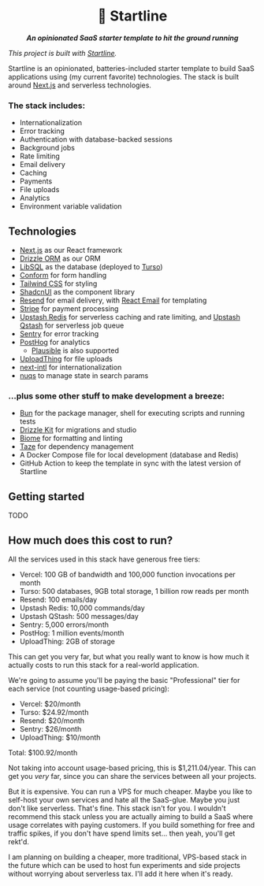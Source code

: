 <p align="center">
  <h1 align="center">🪽 Startline</h1>

  <p align="center">
    <em><strong>An opinionated SaaS starter template to hit the ground running</strong></em>
  </p>
</p>

_This project is built with [Startline](https://github.com/adelrodriguez/startline)._

Startline is an opinionated, batteries-included starter template to build SaaS applications using (my current favorite) technologies. The stack is built around [Next.js](https://nextjs.org) and serverless technologies.

### The stack includes:

- Internationalization
- Error tracking
- Authentication with database-backed sessions
- Background jobs
- Rate limiting
- Email delivery
- Caching
- Payments
- File uploads
- Analytics
- Environment variable validation

## Technologies

- [Next.js](https://nextjs.org) as our React framework
- [Drizzle ORM](https://drizzle.dev) as our ORM
- [LibSQL](https://libsql.org) as the database (deployed to [Turso](https://turso.tech))
- [Conform](https://conform.guide) for form handling
- [Tailwind CSS](https://tailwindcss.com) for styling
- [ShadcnUI](https://ui.shadcn.com) as the component library
- [Resend](https://resend.com) for email delivery, with [React Email](https://react.email) for templating
- [Stripe](https://stripe.com) for payment processing
- [Upstash Redis](https://upstash.com) for serverless caching and rate limiting, and [Upstash Qstash](https://upstash.com/qstash) for serverless job queue
- [Sentry](https://sentry.io) for error tracking
- [PostHog](https://posthog.com) for analytics
  - [Plausible](https://plausible.io) is also supported
- [UploadThing](https://uploadthing.com) for file uploads
- [next-intl](https://next-intl-docs.vercel.app/) for internationalization
- [nuqs](https://github.com/47ng/nuqs) to manage state in search params

### ...plus some other stuff to make development a breeze:

- [Bun](https://bun.sh) for the package manager, shell for executing scripts and running tests
- [Drizzle Kit](https://drizzle.dev/kit) for migrations and studio
- [Biome](https://biomejs.dev) for formatting and linting
- [Taze](https://github.com/antfu/taze) for dependency management
- A Docker Compose file for local development (database and Redis)
- GitHub Action to keep the template in sync with the latest version of Startline

## Getting started

TODO

## How much does this cost to run?

All the services used in this stack have generous free tiers:

- Vercel: 100 GB of bandwidth and 100,000 function invocations per month
- Turso: 500 databases, 9GB total storage, 1 billion row reads per month
- Resend: 100 emails/day
- Upstash Redis: 10,000 commands/day
- Upstash QStash: 500 messages/day
- Sentry: 5,000 errors/month
- PostHog: 1 million events/month
- UploadThing: 2GB of storage

This can get you very far, but what you really want to know is how much it actually costs to run this stack for a real-world application.

We're going to assume you'll be paying the basic "Professional" tier for each service (not counting usage-based pricing):

- Vercel: $20/month
- Turso: $24.92/month
- Resend: $20/month
- Sentry: $26/month
- UploadThing: $10/month

Total: $100.92/month

Not taking into account usage-based pricing, this is $1,211.04/year. This can get you _very_ far, since you can share the services between all your projects.

But it is expensive. You can run a VPS for much cheaper. Maybe you like to self-host your own services and hate all the SaaS-glue. Maybe you just don't like serverless. That's fine. This stack isn't for you. I wouldn't recommend this stack unless you are actually aiming to build a SaaS where usage correlates with paying customers. If you build something for free and traffic spikes, if you don't have spend limits set... then yeah, you'll get rekt'd.

I am planning on building a cheaper, more traditional, VPS-based stack in the future which can be used to host fun experiments and side projects without worrying about serverless tax. I'll add it here when it's ready.
